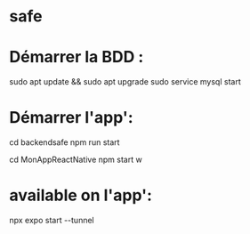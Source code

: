 # safe

# Démarrer la BDD :

sudo apt update && sudo apt upgrade
sudo service mysql start

# Démarrer l'app':

cd backendsafe
npm run start

cd MonAppReactNative
npm start
w

# available on l'app':

npx expo start --tunnel
